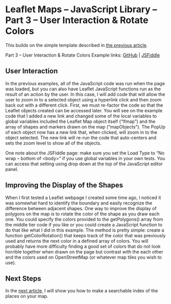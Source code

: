 # Leaflet Maps – JavaScript Library – Part 3 – User Interaction & Rotate Colors 

This builds on the simple template described in [the previous article]( https://github.com/MattGingery/LeafletExamples/blob/master/Article_Part2.md).

Part 3 – User Interaction & Rotate Colors Example links:  [GitHub](https://github.com/MattGingery/LeafletExamples/blob/master/Leaflet_part3_userInteraction.htm) | [JSFiddle](https://jsfiddle.net/mgingery/j1zme7qr/)

## User Interaction
In the previous examples, all of the JavaScript code was run when the page was loaded, but you can also have Leaflet JavaScript functions run as the result of an action by the user.  In this case, I will add code that will allow the user to zoom in to a selected object using a hyperlink click and then zoom back out with a different click.
First, we must re-factor the code so that the Leaflet objects created can be accessed later.  You will see on the example code that I added a new link and changed some of the local variables to global variables included the Leaflet Map object itself (“lfmap”) and the array of shapes and markers drawn on the map (“mapObjects”).  The PopUp of each object now has a new link that, when clicked, will zoom in to the object selected.  The new link will re-run the code that auto-centers and sets the zoom level to show all of the objects.

One note about the JSFiddle page: make sure you set the Load Type to “No wrap – bottom of \<body\>” if you use global variables in your own tests.  You can access that setting using drop down at the top of the JavaScript editor panel.

## Improving the Display of the Shapes

When I first tested a Leaflet webpage I created some time ago, I noticed it was somewhat hard to identify the boundary and easily recognize the difference between adjacent shapes.  One way to improve the display of polygons on the map is to rotate the color of the shape as you draw each one.  You could specify the colors provided to the getPolygons() array from the middle tier code if you like or you could create a JavaScript function to do that like what I did in this example.  The method is pretty simple: create a function getColorRotation() that keeps track of the color that was previously used and returns the next color in a defined array of colors.  You will probably have more difficulty finding a good set of colors that do not look horrible together when drawn on the page but contrast with the each other and the colors used on OpenStreetMap (or whatever map tiles you wish to use).

## Next Steps
In the [next article](Article_Part4.md), I will show you how to make a searchable index of the places on your map.
